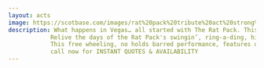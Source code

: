 ```yaml
---
layout: acts
image: https://scotbase.com/images/rat%20pack%20tribute%20act%20strong%20liquer%20-%20laughter.jpg?crc=501888501
description: What happens in Vegas… all started with The Rat Pack. This acclaimed production, vividly recreates,  a legendary evening at the Sands Hotel, with two of the most famous performers of our time, Frank Sinatra and Dean Martin. <hr>
            Relive the days of the Rat Pack's swingin’, ring-a-ding, hipster legend show. <hr>
            This free wheeling, no holds barred performance, features uncanny vocal recreations, and unbridled humour.  <hr>
            call now for INSTANT QUOTES & AVAILABILITY
---
```


